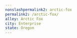 ```yaml
---
﻿nonslashpermalink2: arctic-fox
permalink2: /arctic-fox/
alley: Arctic Fox
city: Enterprise
state: Oregon
---
```


